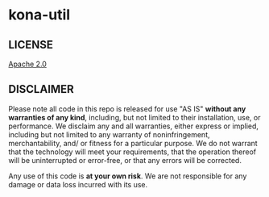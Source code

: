 # kona-util

LICENSE
----------
[Apache 2.0](http://www.apache.org/licenses/LICENSE-2.0)


DISCLAIMER
----------
Please note all code in this repo is released for use "AS IS" **without any warranties of any kind**,
including, but not limited to their installation, use, or performance.  We disclaim any and all warranties, either
express or implied, including but not limited to any warranty of noninfringement, merchantability, and/ or fitness
for a particular purpose.  We do not warrant that the technology will meet your requirements, that the operation
thereof will be uninterrupted or error-free, or that any errors will be corrected.

Any use of this code is **at your own risk**.  We are not responsible for any damage or data loss incurred with
its use.
